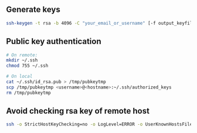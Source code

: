 ## Generate keys

```bash
ssh-keygen -t rsa -b 4096 -C "your_email_or_username" [-f output_keyfile]
```

## Public key authentication

```bash
# On remote:
mkdir ~/.ssh
chmod 755 ~/.ssh

# On local
cat ~/.ssh/id_rsa.pub > /tmp/pubkeytmp
scp /tmp/pubkeytmp <username>@<hostname>:~/.ssh/authorized_keys
rm /tmp/pubkeytmp
```

## Avoid checking rsa key of remote host

```bash
ssh -o StrictHostKeyChecking=no -o LogLevel=ERROR -o UserKnownHostsFile=/dev/null <IP ADDRESS>
```
